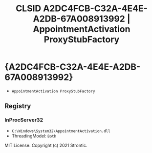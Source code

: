 ﻿---
title: "CLSID A2DC4FCB-C32A-4E4E-A2DB-67A008913992 | AppointmentActivation ProxyStubFactory"
excerpt: What is COM-Object CLSID A2DC4FCB-C32A-4E4E-A2DB-67A008913992?
---

# {A2DC4FCB-C32A-4E4E-A2DB-67A008913992}

* `AppointmentActivation ProxyStubFactory`

## Registry


### InProcServer32

* `C:\Windows\System32\AppointmentActivation.dll`
* ThreadingModel: `Both`

MIT License. Copyright (c) 2021 Strontic.


